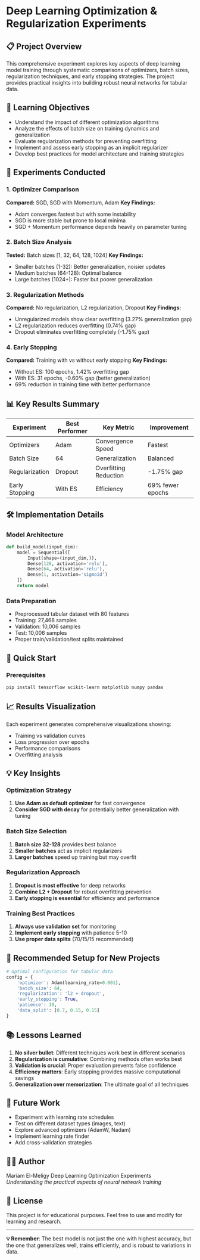 # Deep Learning Optimization & Regularization Experiments

## 📋 Project Overview

This comprehensive experiment explores key aspects of deep learning model training through systematic comparisons of optimizers, batch sizes, regularization techniques, and early stopping strategies. The project provides practical insights into building robust neural networks for tabular data.

## 🎯 Learning Objectives

- Understand the impact of different optimization algorithms
- Analyze the effects of batch size on training dynamics and generalization
- Evaluate regularization methods for preventing overfitting
- Implement and assess early stopping as an implicit regularizer
- Develop best practices for model architecture and training strategies

## 🧪 Experiments Conducted

### 1. Optimizer Comparison
**Compared:** SGD, SGD with Momentum, Adam
**Key Findings:**
- Adam converges fastest but with some instability
- SGD is more stable but prone to local minima
- SGD + Momentum performance depends heavily on parameter tuning

### 2. Batch Size Analysis  
**Tested:** Batch sizes [1, 32, 64, 128, 1024]
**Key Findings:**
- Smaller batches (1-32): Better generalization, noisier updates
- Medium batches (64-128): Optimal balance
- Large batches (1024+): Faster but poorer generalization

### 3. Regularization Methods
**Compared:** No regularization, L2 regularization, Dropout
**Key Findings:**
- Unregularized models show clear overfitting (3.27% generalization gap)
- L2 regularization reduces overfitting (0.74% gap)
- Dropout eliminates overfitting completely (-1.75% gap)

### 4. Early Stopping
**Compared:** Training with vs without early stopping
**Key Findings:**
- Without ES: 100 epochs, 1.42% overfitting gap
- With ES: 31 epochs, -0.60% gap (better generalization)
- 69% reduction in training time with better performance

## 📊 Key Results Summary

| Experiment | Best Performer | Key Metric | Improvement |
|------------|----------------|------------|-------------|
| Optimizers | Adam | Convergence Speed | Fastest |
| Batch Size | 64 | Generalization | Balanced |
| Regularization | Dropout | Overfitting Reduction | -1.75% gap |
| Early Stopping | With ES | Efficiency | 69% fewer epochs |

## 🛠️ Implementation Details

### Model Architecture
```python
def build_model(input_dim):
    model = Sequential([
        Input(shape=(input_dim,)),
        Dense(128, activation='relu'),
        Dense(64, activation='relu'), 
        Dense(1, activation='sigmoid')
    ])
    return model
```

### Data Preparation
- Preprocessed tabular dataset with 80 features
- Training: 27,468 samples
- Validation: 10,006 samples  
- Test: 10,006 samples
- Proper train/validation/test splits maintained

## 🚀 Quick Start

### Prerequisites
```bash
pip install tensorflow scikit-learn matplotlib numpy pandas
```

## 📈 Results Visualization

Each experiment generates comprehensive visualizations showing:
- Training vs validation curves
- Loss progression over epochs
- Performance comparisons
- Overfitting analysis

## 💡 Key Insights

### Optimization Strategy
1. **Use Adam as default optimizer** for fast convergence
2. **Consider SGD with decay** for potentially better generalization with tuning

### Batch Size Selection
1. **Batch size 32-128** provides best balance
2. **Smaller batches** act as implicit regularizers
3. **Larger batches** speed up training but may overfit

### Regularization Approach  
1. **Dropout is most effective** for deep networks
2. **Combine L2 + Dropout** for robust overfitting prevention
3. **Early stopping is essential** for efficiency and performance

### Training Best Practices
1. **Always use validation set** for monitoring
2. **Implement early stopping** with patience 5-10
3. **Use proper data splits** (70/15/15 recommended)

## 🎯 Recommended Setup for New Projects

```python
# Optimal configuration for tabular data
config = {
    'optimizer': Adam(learning_rate=0.001),
    'batch_size': 64,
    'regularization': 'l2 + dropout',
    'early_stopping': True,
    'patience': 10,
    'data_split': [0.7, 0.15, 0.15]
}
```

## 📚 Lessons Learned

1. **No silver bullet**: Different techniques work best in different scenarios
2. **Regularization is cumulative**: Combining methods often works best  
3. **Validation is crucial**: Proper evaluation prevents false confidence
4. **Efficiency matters**: Early stopping provides massive computational savings
5. **Generalization over memorization**: The ultimate goal of all techniques

## 🔮 Future Work

- Experiment with learning rate schedules
- Test on different dataset types (images, text)
- Explore advanced optimizers (AdamW, Nadam)
- Implement learning rate finder
- Add cross-validation strategies

## 👨‍💻 Author
Mariam El-Meligy
Deep Learning Optimization Experiments  
*Understanding the practical aspects of neural network training*

## 📄 License

This project is for educational purposes. Feel free to use and modify for learning and research.

---

**💡 Remember**: The best model is not just the one with highest accuracy, but the one that generalizes well, trains efficiently, and is robust to variations in data.